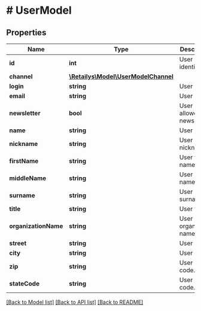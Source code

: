 # # UserModel

## Properties

Name | Type | Description | Notes
------------ | ------------- | ------------- | -------------
**id** | **int** | User identifier. | [optional]
**channel** | [**\Retailys\Model\UserModelChannel**](UserModelChannel.md) |  | [optional]
**login** | **string** | User login. | [optional]
**email** | **string** | User email. | [optional]
**newsletter** | **bool** | User allowed newsletter. | [optional]
**name** | **string** | User name. | [optional]
**nickname** | **string** | User nickname. | [optional]
**firstName** | **string** | User first name. | [optional]
**middleName** | **string** | User middle name. | [optional]
**surname** | **string** | User surname. | [optional]
**title** | **string** | User title. | [optional]
**organizationName** | **string** | User organization name. | [optional]
**street** | **string** | User street. | [optional]
**city** | **string** | User city. | [optional]
**zip** | **string** | User zip code. | [optional]
**stateCode** | **string** | User state code. | [optional]

[[Back to Model list]](../../README.md#models) [[Back to API list]](../../README.md#endpoints) [[Back to README]](../../README.md)

